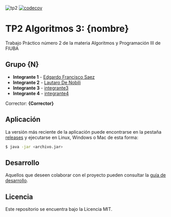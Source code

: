 ![tp2](https://github.com/fanusaez/algo3_tp2_2022/actions/workflows/build.yml/badge.svg) [![codecov](https://codecov.io/gh/fanusaez/algo3_tp2_2022/branch/master/graph/badge.svg)](https://codecov.io/gh/fanusaez/algo3_tp2_2022)

# TP2 Algoritmos 3: {nombre} 

Trabajo Práctico número 2 de la materia Algoritmos y Programación III de FIUBA

## Grupo {N}

* **Integrante 1** - [Edgardo Francisco Saez](https://github.com/fanusaez)
* **Integrante 2** - [Lautaro De Nobili](https://github.com/LtDeno)
* **Integrante 3** - [integrante3](https://github.com/integrante3)
* **Integrante 4** - [integrante4](https://github.com/integrante4)

Corrector: **{Corrector}**

## Aplicación

La versión más reciente de la aplicación puede encontrarse en la pestaña [releases](https://github.com/fanusaez/algo3_tp2_2022/releases/latest) y ejecutarse en Linux, Windows o Mac de esta forma:

```bash
$ java -jar <archivo.jar>
```

## Desarrollo

Aquellos que deseen colaborar con el proyecto pueden consultar la [guía de desarrollo](./docs/Desarrollo.md).

## Licencia

Este repositorio se encuentra bajo la Licencia MIT.
